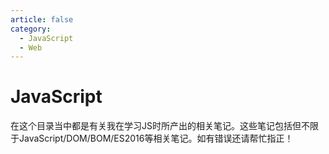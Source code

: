 ```yaml
---
article: false
category:
  - JavaScript
  - Web
---
```

# JavaScript

在这个目录当中都是有关我在学习JS时所产出的相关笔记。这些笔记包括但不限于JavaScript/DOM/BOM/ES2016等相关笔记。如有错误还请帮忙指正！
